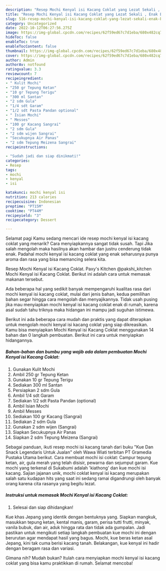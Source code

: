 ```yaml
---
description: "Resep Mochi Kenyal isi Kacang Coklat yang Lezat Sekali , Enak Banget"
title: "Resep Mochi Kenyal isi Kacang Coklat yang Lezat Sekali , Enak Banget"
slug: 516-resep-mochi-kenyal-isi-kacang-coklat-yang-lezat-sekali-enak-banget
category: Uncategorized
date: 2022-10-12T06:27:56.275Z
image: https://img-global.cpcdn.com/recipes/62f59ed67c7d1eba/680x482cq70/mochi-kenyal-isi-kacang-coklat-foto-resep-utama.jpg
hideToc: false
enableToc: true
enableTocContent: false
thumbnail: https://img-global.cpcdn.com/recipes/62f59ed67c7d1eba/680x482cq70/mochi-kenyal-isi-kacang-coklat-foto-resep-utama.jpg
cover: https://img-global.cpcdn.com/recipes/62f59ed67c7d1eba/680x482cq70/mochi-kenyal-isi-kacang-coklat-foto-resep-utama.jpg
author: Admin
authorAv: notfound
ratingvalue: 3.3
reviewcount: 7
recipeingredient:
- " Kulit Mochi"
- "250 gr Tepung Ketan"
- "10 gr Tepung Terigu"
- "300 ml Santan"
- "2 sdm Gula"
- "1/4 sdt Garam"
- "1/2 sdt Pasta Pandan optional"
- " Isian Mochi"
- " Messes"
- "100 gr Kacang Sangrai"
- "2 sdm Gula"
- "2 sdm wijen Sangrai"
- "Secukupnya Air Panas"
- "2 sdm Tepung Meizena Sangrai"
recipeinstructions:

- "Sudah jadi dan siap dinikmati!"
categories:
- Resep
tags:
- mochi
- kenyal
- isi

katakunci: mochi kenyal isi 
nutrition: 213 calories
recipecuisine: Indonesian
preptime: "PT15M"
cooktime: "PT44M"
recipeyield: "3"
recipecategory: Dessert

---
```



Selamat pagi Kamu sedang mencari ide resep mochi kenyal isi kacang coklat yang menarik? Cara menyiapkannya sangat tidak susah. Tapi Jika salah mengolah maka hasilnya akan hambar dan justru cenderung tidak enak. Padahal mochi kenyal isi kacang coklat yang enak seharusnya punya aroma dan rasa yang bisa memancing selera kita.


Resep Mochi Kenyal isi Kacang Coklat. Paxy&#39;s Kitchen @pakshi_kitchen Mochi Kenyal isi Kacang Coklat. Berikut ini adalah cara untuk memasak makanan tersebut.

Ada beberapa hal yang sedikit banyak mempengaruhi kualitas rasa dari mochi kenyal isi kacang coklat, mulai dari jenis bahan, kedua pemilihan bahan segar hingga cara mengolah dan menyajikannya. Tidak usah pusing jika mau menyiapkan mochi kenyal isi kacang coklat enak di rumah, karena asal sudah tahu triknya maka hidangan ini mampu jadi suguhan istimewa.


Berikut ini ada beberapa cara mudah dan praktis yang dapat diterapkan untuk mengolah mochi kenyal isi kacang coklat yang siap dikreasikan. Kamu bisa menyiapkan Mochi Kenyal isi Kacang Coklat menggunakan 14 bahan dan 0 langkah pembuatan. Berikut ini cara untuk menyiapkan hidangannya.

<!--inarticleads1-->

##### Bahan-bahan dan bumbu yang wajib ada dalam pembuatan Mochi Kenyal isi Kacang Coklat:

1. Gunakan  Kulit Mochi
1. Ambil 250 gr Tepung Ketan
1. Gunakan 10 gr Tepung Terigu
1. Sediakan 300 ml Santan
1. Persiapkan 2 sdm Gula
1. Ambil 1/4 sdt Garam
1. Sediakan 1/2 sdt Pasta Pandan (optional)
1. Ambil  Isian Mochi
1. Ambil  Messes
1. Sediakan 100 gr Kacang (Sangrai)
1. Sediakan 2 sdm Gula
1. Gunakan 2 sdm wijen (Sangrai)
1. Siapkan Secukupnya Air Panas
1. Siapkan 2 sdm Tepung Meizena (Sangrai)


Sebagai panduan, ikuti resep mochi isi kacang tanah dari buku &#34;Kue Dan Snack Legendaris Untuk Jualan&#34; oleh Wawa Wiati terbitan PT Gramedia Pustaka Utama berikut. Cara membuat mochi isi coklat: Campur tepung ketan, air, gula merah yang telah disisir, pewarna dan sejumput garam. Kue mochi yang terkenal di Sukabumi adalah &#39;kiathong&#39; dan kue mochi isi kacang. Sajian jajanan unik, mochi coklat kenyal isi kacang merupakan salah satu kudapan hits yang saat ini sedang ramai digandrungi oleh banyak orang karena cita rasanya yang begitu lezat. 

<!--inarticleads2-->

##### Instruksi untuk memasak Mochi Kenyal isi Kacang Coklat:


1. Selesai dan siap dihidangkan!

Kue khas Jepang yang identik dengan bentuknya yang. Siapkan mangkuk, masukkan tepung ketan, kental manis, garam, perisa tutti frutti, minyak, vanila bubuk, dan air, aduk hingga rata dan tidak ada gumpalan. Jadi pastikan untuk mengikuti setiap langkah pembuatan kue mochi ini dengan berurutan agar mendapat hasil yang bagus. Mochi, kue beras ketan asal Jepang, kini tak cuma berisi kacang tanah. Belakangan, kue kenyal ini hadir dengan beragam rasa dan variasi. 

Gimana nih? Mudah bukan? Itulah cara menyiapkan mochi kenyal isi kacang coklat yang bisa kamu praktikkan di rumah. Selamat mencoba!
